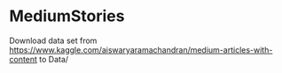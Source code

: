 # MediumStories
Download data set from https://www.kaggle.com/aiswaryaramachandran/medium-articles-with-content to Data/
